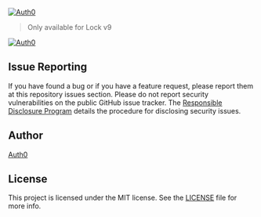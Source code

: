 [![Auth0](https://i.cloudup.com/1vaSVATKTL.png)](http://auth0.com)

> Only available for Lock v9

[![Auth0](https://i.cloudup.com/96_mBoUpcq.png)](http://auth0.com)

## Issue Reporting

If you have found a bug or if you have a feature request, please report them at this repository issues section. Please do not report security vulnerabilities on the public GitHub issue tracker. The [Responsible Disclosure Program](https://auth0.com/whitehat) details the procedure for disclosing security issues.

## Author

[Auth0](auth0.com)

## License

This project is licensed under the MIT license. See the [LICENSE](LICENSE.txt) file for more info.
